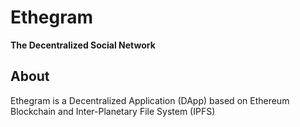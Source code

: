# Ethegram

**The Decentralized Social Network**

## About
Ethegram is a Decentralized Application (DApp) based on Ethereum Blockchain and Inter-Planetary File System (IPFS)

